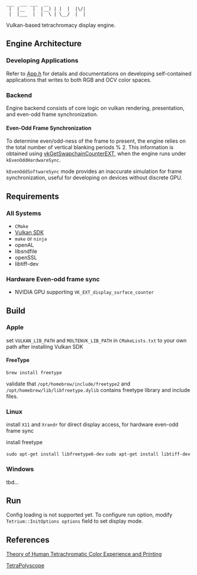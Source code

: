 ```
___  ___ ___  __
 |  |__   |  |__) | |  |  |\/|
 |  |___  |  |  \ | \__/  |  |

```

Vulkan-based tetrachromacy display engine.
## Engine Architecture

### Developing Applications

Refer to [App.h](src/apps/App.h) for details and documentations on developing self-contained 
applications that writes to both RGB and OCV color spaces.

### Backend

Engine backend consists of core logic on vulkan rendering, presentation, and even-odd
frame synchronization. 

#### Even-Odd Frame Synchronization

To determine even/odd-ness of the frame to present, the engine relies on the total number of
vertical blanking periods % 2. This information is obtained using [vkGetSwapchainCounterEXT](https://registry.khronos.org/vulkan/specs/1.3-extensions/man/html/vkGetSwapchainCounterEXT.html), when the engine runs under `kEvenOddHardwareSync`. 

`kEvenOddSoftwareSync` mode provides an inaccurate simulation for frame synchronization, useful for
developing on devices without discrete GPU.


## Requirements

### All Systems

- `CMake`
- [Vulkan SDK](https://vulkan.lunarg.com/)
- `make` or `ninja`
- openAL
- libsndfile
- openSSL
- libtiff-dev

### Hardware Even-odd frame sync

- NVIDIA GPU supporting `VK_EXT_display_surface_counter`

## Build

### Apple

set `VULKAN_LIB_PATH` and `MOLTENVK_LIB_PATH` in `CMakeLists.txt` to your own path after installing Vulkan SDK

#### FreeType

`brew install freetype`

validate that `/opt/homebrew/include/freetype2` and `/opt/homebrew/lib/libfreetype.dylib`
contains freetype library and include files.

### Linux

install `X11` and `Xrandr` for direct display access, for hardware even-odd frame sync

install freetype

`sudo apt-get install libfreetype6-dev`
`sudo apt-get install libtiff-dev`


### Windows

tbd...

## Run

Config loading is not supported yet. To configure run option, modify `Tetrium::InitOptions options`
field to set display mode.

## References

[Theory of Human Tetrachromatic Color Experience and Printing](https://dl.acm.org/doi/10.1145/3658232)

[TetraPolyscope](https://github.com/i-geng/polyscope)
